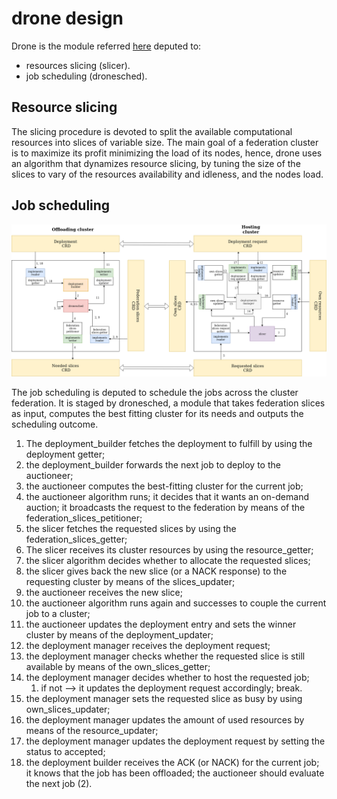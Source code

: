 # drone design

Drone is the module referred [here](README.md) deputed to:
* resources slicing (slicer).
* job scheduling (dronesched).

## Resource slicing

The slicing procedure is devoted to split the available computational resources into slices of variable size. The main goal of a federation cluster is to maximize its profit minimizing the load of its nodes, hence, drone uses an algorithm that dynamizes resource slicing, by tuning the size of the slices to vary of the resources availability and idleness, and the nodes load.

## Job scheduling
![logical-structure](../images/drone/logical_structure.png)

The job scheduling is deputed to schedule the jobs across the cluster federation. It is staged by dronesched, a module that takes federation slices as input, computes the best fitting cluster for its needs and outputs the scheduling outcome. 

1. The deployment_builder fetches the deployment to fulfill by using the deployment getter;
2. the deployment_builder forwards the next job to deploy to the auctioneer;
3. the auctioneer computes the best-fitting cluster for the current job;
4. the auctioneer algorithm runs; it decides that it wants an on-demand auction; it broadcasts the request to the federation by means of the federation_slices_petitioner;
5. the slicer fetches the requested slices by using the federation_slices_getter;
6. The slicer receives its cluster resources by using the resource_getter;
7. the slicer algorithm decides whether to allocate the requested slices;
8. the slicer gives back the new slice (or a NACK response) to the requesting cluster by means of the slices_updater;
9. the auctioneer receives the new slice;
10. the auctioneer algorithm runs again and successes to couple the current job to a cluster;
11. the auctioneer updates the deployment entry and sets the winner cluster by means of the deployment_updater;
12. the deployment manager receives the deployment request;
13. the deployment manager checks whether the requested slice is still available by means of the own_slices_getter;
14. the deployment manager decides whether to host the requested job;
    1.  if not --> it updates the deployment request accordingly; break.
15. the deployment manager sets the requested slice as busy by using own_slices_updater;
16. the deployment manager updates the amount of used resources by means of the resource_updater;
17. the deployment manager updates the deployment request by setting the status to accepted;
18. the deployment builder receives the ACK (or NACK) for the current job; it knows that the job has been offloaded; the auctioneer should evaluate the next job (2).
